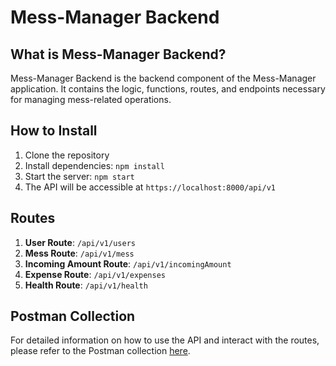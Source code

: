# Mess-Manager Backend

## What is Mess-Manager Backend?
Mess-Manager Backend is the backend component of the Mess-Manager application. It contains the logic, functions, routes, and endpoints necessary for managing mess-related operations.

## How to Install
1. Clone the repository
2. Install dependencies: `npm install`
3. Start the server: `npm start`
4. The API will be accessible at `https://localhost:8000/api/v1`

## Routes
1. **User Route**: `/api/v1/users`
2. **Mess Route**: `/api/v1/mess`
3. **Incoming Amount Route**: `/api/v1/incomingAmount`
4. **Expense Route**: `/api/v1/expenses`
5. **Health Route**: `/api/v1/health`

## Postman Collection
For detailed information on how to use the API and interact with the routes, please refer to the Postman collection [here](https://app.getpostman.com/run-collection/17782799-2109ba82-8bef-4cb5-a3f1-ff38002bfd9c?action=collection%2Ffork&source=rip_markdown&collection-url=entityId%3D17782799-2109ba82-8bef-4cb5-a3f1-ff38002bfd9c%26entityType%3Dcollection%26workspaceId%3Dec75eb90-4517-47ba-82c2-bb8cc8cc8902#?env%5Blocalhost%5D=W3sia2V5IjoibG9jYWxzZXJ2ZXIiLCJ2YWx1ZSI6Imh0dHA6Ly9sb2NhbGhvc3Q6ODAwMC9hcGkvdjEiLCJlbmFibGVkIjp0cnVlLCJ0eXBlIjoiZGVmYXVsdCIsInNlc3Npb25WYWx1ZSI6Imh0dHA6Ly9sb2NhbGhvc3Q6ODAwMC9hcGkvdjEiLCJzZXNzaW9uSW5kZXgiOjB9XQ==).

